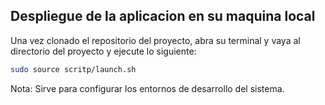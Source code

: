 ## Despliegue de la aplicacion en su maquina local 
Una vez clonado el repositorio del proyecto, abra su terminal y vaya al directorio del proyecto y ejecute lo siguiente: 
```bash
sudo source scritp/launch.sh
```

Nota:
 Sirve para configurar los entornos de desarrollo del sistema. 
